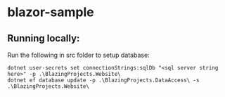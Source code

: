 # blazor-sample

## Running locally: 

Run the following in src folder to setup database: 

    dotnet user-secrets set connectionStrings:sqlDb "<sql server string here>" -p .\BlazingProjects.Website\
    dotnet ef database update -p .\BlazingProjects.DataAccess\ -s .\BlazingProjects.Website\
